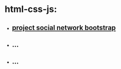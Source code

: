 # html-css-js:

* ## [project social network bootstrap](https://alexeyaleks.github.io/html-css-js/social-network-bootstrap/profile.html)
* ## ...
* ## ...
